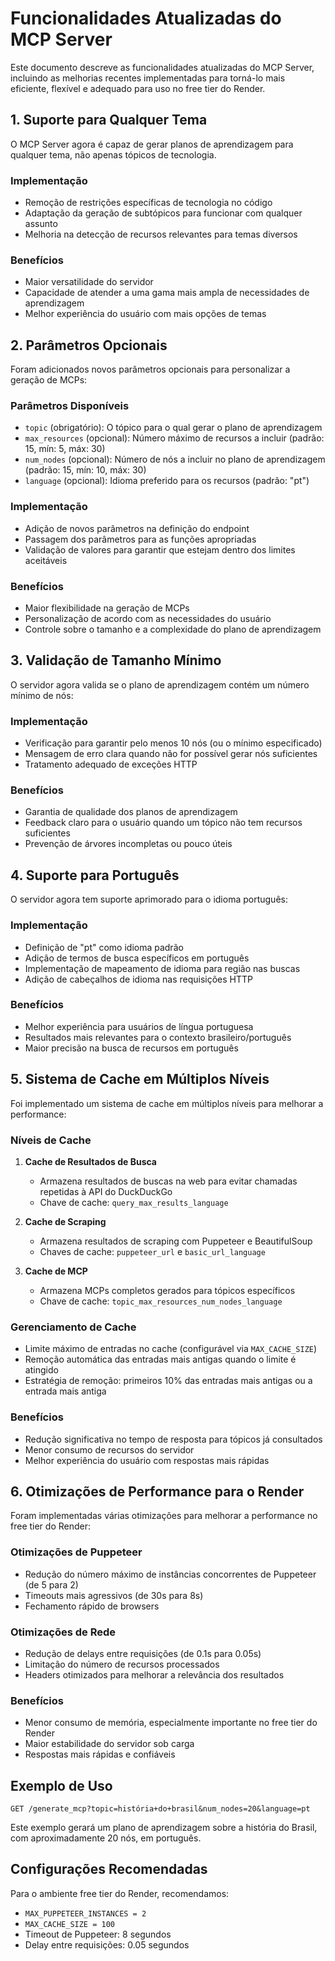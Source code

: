 # Funcionalidades Atualizadas do MCP Server

Este documento descreve as funcionalidades atualizadas do MCP Server, incluindo as melhorias recentes implementadas para torná-lo mais eficiente, flexível e adequado para uso no free tier do Render.

## 1. Suporte para Qualquer Tema

O MCP Server agora é capaz de gerar planos de aprendizagem para qualquer tema, não apenas tópicos de tecnologia.

### Implementação

- Remoção de restrições específicas de tecnologia no código
- Adaptação da geração de subtópicos para funcionar com qualquer assunto
- Melhoria na detecção de recursos relevantes para temas diversos

### Benefícios

- Maior versatilidade do servidor
- Capacidade de atender a uma gama mais ampla de necessidades de aprendizagem
- Melhor experiência do usuário com mais opções de temas

## 2. Parâmetros Opcionais

Foram adicionados novos parâmetros opcionais para personalizar a geração de MCPs:

### Parâmetros Disponíveis

- `topic` (obrigatório): O tópico para o qual gerar o plano de aprendizagem
- `max_resources` (opcional): Número máximo de recursos a incluir (padrão: 15, mín: 5, máx: 30)
- `num_nodes` (opcional): Número de nós a incluir no plano de aprendizagem (padrão: 15, mín: 10, máx: 30)
- `language` (opcional): Idioma preferido para os recursos (padrão: "pt")

### Implementação

- Adição de novos parâmetros na definição do endpoint
- Passagem dos parâmetros para as funções apropriadas
- Validação de valores para garantir que estejam dentro dos limites aceitáveis

### Benefícios

- Maior flexibilidade na geração de MCPs
- Personalização de acordo com as necessidades do usuário
- Controle sobre o tamanho e a complexidade do plano de aprendizagem

## 3. Validação de Tamanho Mínimo

O servidor agora valida se o plano de aprendizagem contém um número mínimo de nós:

### Implementação

- Verificação para garantir pelo menos 10 nós (ou o mínimo especificado)
- Mensagem de erro clara quando não for possível gerar nós suficientes
- Tratamento adequado de exceções HTTP

### Benefícios

- Garantia de qualidade dos planos de aprendizagem
- Feedback claro para o usuário quando um tópico não tem recursos suficientes
- Prevenção de árvores incompletas ou pouco úteis

## 4. Suporte para Português

O servidor agora tem suporte aprimorado para o idioma português:

### Implementação

- Definição de "pt" como idioma padrão
- Adição de termos de busca específicos em português
- Implementação de mapeamento de idioma para região nas buscas
- Adição de cabeçalhos de idioma nas requisições HTTP

### Benefícios

- Melhor experiência para usuários de língua portuguesa
- Resultados mais relevantes para o contexto brasileiro/português
- Maior precisão na busca de recursos em português

## 5. Sistema de Cache em Múltiplos Níveis

Foi implementado um sistema de cache em múltiplos níveis para melhorar a performance:

### Níveis de Cache

1. **Cache de Resultados de Busca**
   - Armazena resultados de buscas na web para evitar chamadas repetidas à API do DuckDuckGo
   - Chave de cache: `query_max_results_language`

2. **Cache de Scraping**
   - Armazena resultados de scraping com Puppeteer e BeautifulSoup
   - Chaves de cache: `puppeteer_url` e `basic_url_language`

3. **Cache de MCP**
   - Armazena MCPs completos gerados para tópicos específicos
   - Chave de cache: `topic_max_resources_num_nodes_language`

### Gerenciamento de Cache

- Limite máximo de entradas no cache (configurável via `MAX_CACHE_SIZE`)
- Remoção automática das entradas mais antigas quando o limite é atingido
- Estratégia de remoção: primeiros 10% das entradas mais antigas ou a entrada mais antiga

### Benefícios

- Redução significativa no tempo de resposta para tópicos já consultados
- Menor consumo de recursos do servidor
- Melhor experiência do usuário com respostas mais rápidas

## 6. Otimizações de Performance para o Render

Foram implementadas várias otimizações para melhorar a performance no free tier do Render:

### Otimizações de Puppeteer

- Redução do número máximo de instâncias concorrentes de Puppeteer (de 5 para 2)
- Timeouts mais agressivos (de 30s para 8s)
- Fechamento rápido de browsers

### Otimizações de Rede

- Redução de delays entre requisições (de 0.1s para 0.05s)
- Limitação do número de recursos processados
- Headers otimizados para melhorar a relevância dos resultados

### Benefícios

- Menor consumo de memória, especialmente importante no free tier do Render
- Maior estabilidade do servidor sob carga
- Respostas mais rápidas e confiáveis

## Exemplo de Uso

```
GET /generate_mcp?topic=história+do+brasil&num_nodes=20&language=pt
```

Este exemplo gerará um plano de aprendizagem sobre a história do Brasil, com aproximadamente 20 nós, em português.

## Configurações Recomendadas

Para o ambiente free tier do Render, recomendamos:

- `MAX_PUPPETEER_INSTANCES = 2`
- `MAX_CACHE_SIZE = 100`
- Timeout de Puppeteer: 8 segundos
- Delay entre requisições: 0.05 segundos
